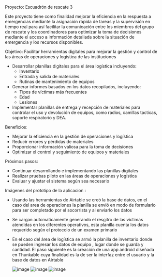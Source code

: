 Proyecto: Escuadrón de rescate 3

Este proyecto tiene como finalidad mejorar la eficiencia en la respuesta a emergencias mediante la asignación rápida de tareas y la supervisión en tiempo real para así facilitar la comunicación entre los miembros del grupo de rescate y los coordinadores para optimizar la toma de decisiones mediante el acceso a información detallada sobre la situación de emergencia y los recursos disponibles.

Objetivo: Facilitar herramientas digitales para mejorar la gestión y control de las áreas de operaciones y logística de las instituciones

- Desarrollar planillas digitales para el área logística incluyendo:
    - Inventario
    - Entrada y salida de materiales
    - Rutinas de mantenimiento de equipos
- Generar informes basados en los datos recopilados, incluyendo:
    - Tipos de víctimas más frecuentes
    - Edad
    - Lesiones
- Implementar planillas de entrega y recepción de materiales para controlar el uso y devolución de equipos, como radios, camillas tacticas, soporte respiratorio y DEA.

Beneficios:

- Mejorar la eficiencia en la gestión de operaciones y logística
- Reducir errores y pérdidas de materiales
- Proporcionar información valiosa para la toma de decisiones
- Optimizar el control y seguimiento de equipos y materiales

Próximos pasos:

- Continuar desarrollando e implementando las planillas digitales
- Realizar pruebas piloto en las áreas de operaciones y logística
- Evaluar y ajustar el sistema según sea necesario

Imágenes del prototipo de la aplicacion :

- Usando las herramientas de Airtable se creó la base de datos, en el caso del area de operaciones la planilla se envió en modo de formulario para ser completado por el socorrista y al enviarlo los datos
- Se cargan automaticamente generando el resgitro de las víctimas atendidas en los diferentes operativos, esta planilla cuenta los datos requerido según el protocolo de un examen primario
- En el caso del área de logística se armó la planilla de inventario donde se pueden ingresar los datos de equipo , lugar donde se guarda y cantidad.
  El paso siguiente es la creación de una app android diseñada en Thunkable cuya finalidad es la de ser la interfaz entre el usuario y la base de datos en Airtable


  ![image](https://github.com/user-attachments/assets/c5a0147d-c74e-4e60-8518-2a9247ca24ee)
  ![image](https://github.com/user-attachments/assets/b3361ecd-fd76-4931-9920-c002474343de)
  ![image](https://github.com/user-attachments/assets/9a55dca8-47b5-4cc0-8be1-f2b655dfe49f)
  


